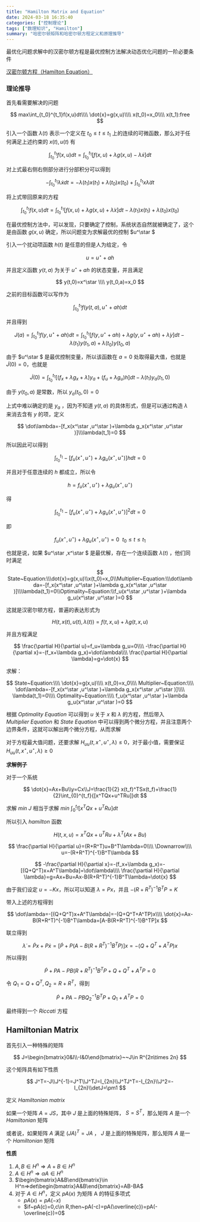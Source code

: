 ```yaml
---
title: "Hamilton Matrix and Equation"
date: 2024-03-18 16:35:40
categories: ["控制理论"]
tags: ["数理知识", "Hamilton"]
summary: "哈密尔顿矩阵和哈密尔顿方程定义和原理推导"
---
```


最优化问题求解中的汉密尔顿方程是最优控制方法解决动态优化问题的一阶必要条件

[汉密尔顿方程（Hamilton Equation）](https://zhuanlan.zhihu.com/p/436150206)

### 理论推导

首先看需要解决的问题

$$
max\int_{t_0}^{t_1}f(x,u)dt\\\\
\dot{x}=g(x,u)\\\\
x(t_0)=x_0\\\\
x(t_1):free
$$

引入一个函数 $\lambda (t)$ 表示一个定义在 $t_0\leq t\leq t_1$ 上的连续的可微函数，那么对于任何满足上述约束的 $x(t),u(t)$ 有

$$
\int_{t_0}^{t_1}f(x,u)dt=\int_{t_0}^{t_1}[f(x,u)+\lambda g(x,u)-\lambda \dot{x}]dt
$$

对上式最右侧右侧部分进行分部积分可以得到

$$
-\int_{t_0}^{t_1}\lambda \dot{x}dt=-\lambda(t_1)x(t_1)+\lambda (t_0)x(t_0)+\int_{t_0}^{t_1}x\dot{\lambda}dt
$$

将上式带回原来的方程

$$
\int_{t_0}^{t_1}f(x,u)dt=\int_{t_0}^{t_1}[f(x,u)+\lambda g(x,u)+\dot{\lambda} x]dt-\lambda(t_1)x(t_1)+\lambda (t_0)x(t_0)
$$

在最优控制方法中，可以发现，只要确定了控制，系统状态自然就被确定了，这个是由函数 $g(x,u)$ 确定，所以问题变为求解最优的控制 $u^\star $

引入一个扰动项函数 $h(t)$ 是任意的但是人为给定，令

$$
u=u^\star +ah
$$

并且定义函数 $y(t,a)$ 为关于 $u^\star +ah$ 的状态变量，并且满足

$$
y(t,0)=x^\star \\\\
y(t_0,a)=x_0
$$

之前的目标函数可以写作为

$$
\int_{t_0}^{t_1}f(y(t,a),u^\star +ah)dt
$$

并且得到

$$
J(a)=\int_{t_0}^{t_1}f(y,u^\star +ah)dt=\int_{t_0}^{t_1}[f(y,u^\star +ah)+\lambda g(y,u^\star +ah)+\dot{\lambda} y]dt-\lambda(t_1)y(t_1,a)+\lambda (t_0)y(t_0,a)
$$

由于 $u^\star $ 是最优控制变量，所以该函数在 $a=0$ 处取得最大值，也就是 $\dot{J}(0)=0$，也就是

$$
\dot{J}(0)=\int_{t_0}^{t_1}[(f_x+\lambda g_x+\dot{\lambda})y_a+(f_u+\lambda g_u)h]dt-\lambda (t_1)y_a(t_1,0)
$$

由于 $y(t_0,a)$ 是常数，所以 $y_a(t_0,0)=0$

上式中难以确定的是 $y_a$ ，因为不知道 $y(t,a)$ 的具体形式，但是可以通过构造 $\lambda$ 来消去含有 $y$ 的项，定义

$$
\dot\lambda=-[f_x(x^\star ,u^\star )+\lambda g_x(x^\star ,u^\star )]\\\lambda(t_1)=0
$$

所以因此可以得到

$$
\int_{t_0}^{t_1}-[f_u(x^\star ,u^\star )+\lambda g_u(x^\star ,u^\star )]hdt=0
$$

并且对于任意连续的 $h$ 都成立，所以令

$$
h=f_u(x^\star ,u^\star )+\lambda g_u(x^\star ,u^\star )
$$

得

$$
\int_{t_0}^{t_1}-[f_u(x^\star ,u^\star )+\lambda g_u(x^\star ,u^\star )]^2dt=0
$$

即

$$
f_u(x^\star ,u^\star )+\lambda g_u(x^\star ,u^\star )=0~~t_0\leq t\leq t_1
$$

也就是说，如果 $u^\star ,x^\star $ 是最优解，存在一个连续函数 $\lambda(t)$ ，他们同时满足

$$
State~Equation:\\\dot{x}=g(x,u)\\x(t_0)=x_0\\Multiplier~Equation:\\\dot\lambda=-[f_x(x^\star ,u^\star )+\lambda g_x(x^\star ,u^\star )]\\\lambda(t_1)=0\\Optimality~Equation:\\f_u(x^\star ,u^\star )+\lambda g_u(x^\star ,u^\star )=0
$$

这就是汉密尔顿方程，普遍的表达形式为

$$
H(t,x(t),u(t),\lambda(t))=f(t,x,u)+\lambda g(t,x,u)
$$

并且方程满足

$$
\frac{\partial H}{\partial u}=f_u+\lambda g_u=0\\\\
-\frac{\partial H}{\partial x}=-(f_x+\lambda g_x)=\dot\lambda\\\\
\frac{\partial H}{\partial \lambda}=g=\dot{x}
$$

求解：

$$
State~Equation:\\\\
\dot{x}=g(x,u)\\\\
x(t_0)=x_0\\\\
Multiplier~Equation:\\\\
\dot\lambda=-[f_x(x^\star ,u^\star )+\lambda g_x(x^\star ,u^\star )]\\\\
\lambda(t_1)=0\\\\
Optimality~Equation:\\\\
f_u(x^\star ,u^\star )+\lambda g_u(x^\star ,u^\star )=0
$$

根据 $Optimality~Equation$ 可以得到 $u$ 关于 $x$ 和 $\lambda$ 的方程，然后带入 $Multiplier~Equation$ 和 $State~Equation$ 中可以得到两个微分方程，并且注意两个边界条件，这就可以解出两个微分方程，从而求解

对于方程最大值问题，还要求解 $H_{uu}(t,x^\star ,u^\star ,\lambda)\leq 0$，对于最小值，需要保证 $H_{uu}(t,x^\star,u^\star,\lambda)\geq 0$

**求解例子**

对于一个系统

$$
\dot{x}=Ax+Bu\\y=Cx\\J=\frac{1}{2} x(t_f)^TSx(t_f)+\frac{1}{2}\int_{0}^{t_f}{[x^TQx+u^TRu]}dt
$$

求解 $min~J$ 相当于求解 $min~\int_{0}^{t_f}{[x^TQx+u^TRu]}dt$

所以引入 $hamilton$ 函数

$$
H(t,x,u)=x^TQx+u^TRu+\lambda^T(Ax+Bu)
$$

$$
\frac{\partial H}{\partial u}=(R+R^T)u+B^T\lambda=0\\\\
\Downarrow\\\\
u=-(R+R^T)^{-1}B^T\lambda
$$

$$
-\frac{\partial H}{\partial x}=-(f_x+\lambda g_x)=-[(Q+Q^T)x+A^T\lambda]=\dot\lambda\\\\
\frac{\partial H}{\partial \lambda}=g=Ax+Bu=Ax-B(R+R^T)^{-1}B^T\lambda=\dot{x}
$$

由于我们设定 $u=-Kx$，所以可以知道 $\lambda=Px$，并且 $-(R+R^T)^{-1}B^TP=K$

带入上述的方程得到

$$
\dot\lambda=-[(Q+Q^T)x+A^T\lambda]=-(Q+Q^T+A^TP)x\\\\
\dot{x}=Ax-B(R+R^T)^{-1}B^T\lambda=[A-B(R+R^T)^{-1}B^TP]x
$$

联立得到

$$
\dot{\lambda}=\dot{P}x+P\dot{x}=[\dot{P}+P(A-B(R+R^T)^{-1}B^TP)]x=-(Q+Q^T+A^TP)x
$$

所以得到

$$
\dot{P}+PA-PB(R+R^T)^{-1}B^TP+Q+Q^T+A^TP=0
$$

令 $Q_1=Q+Q^T,Q_2=R+R^T$，得到

$$
\dot{P}+PA-PBQ_2^{-1}B^TP+Q_1+A^TP=0
$$

最终得到一个 $Riccati$ 方程

## Hamiltonian Matrix

首先引入一种特殊的矩阵

$$
J=\begin{bmatrix}0&I\\-I&0\end{bmatrix}~~J\in R^{2n\times 2n}
$$

这个矩阵具有如下性质

$$
J^T=-J\\J^{-1}=J^T\\J^TJ=I_{2n}\\J^TJ^T=-I_{2n}\\J^2=-I_{2n}\\detJ=\pm1
$$

定义 $Hamiltonian~ matrix$

如果一个矩阵 $A=JS$，其中 $J$ 是上面的特殊矩阵， $S=S^T$，那么矩阵 $A$ 是一个 $Hamiltonian$ 矩阵

或者说，如果矩阵 $A$ 满足 $(JA)^T=JA$ ， $J$ 是上面的特殊矩阵，那么矩阵 $A$ 是一个 $Hamiltonian$ 矩阵

**性质**

1. $A,B\in H^n ⇒ A+B\in H^n$
2. $A\in H^n ⇒ \alpha A\in H^n$
3. $\begin{bmatrix}A&B\end{bmatrix}\in H^n⇒det\begin{bmatrix}A&B\end{bmatrix}=AB-BA$
4. 对于 $A\in H^n$，定义 $pA(x)$ 为矩阵 A 的特征多项式
    - $pA(x)=pA(-x)$
    - $if~pA(c)=0,c\in R,then~pA(-c)=pA(\overline{c})=pA(-\overline{c})=0$